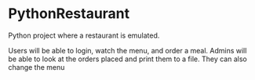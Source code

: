 # PythonRestaurant
Python project where a restaurant is emulated. 

Users will be able to login, watch the menu, and order a meal. 
Admins will be able to look at the orders placed and print them to a file. They can also change the menu
